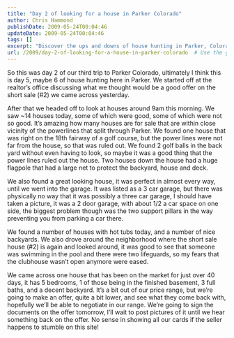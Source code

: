 ```yaml
---
title: "Day 2 of looking for a house in Parker Colorado"
author: Chris Hammond
publishDate: 2009-05-24T00:04:46
updateDate: 2009-05-24T00:04:46
tags: []
excerpt: "Discover the ups and downs of house hunting in Parker, Colorado with insights on homes near powerlines and tricky garage spaces."
url: /2009/day-2-of-looking-for-a-house-in-parker-colorado  # Use the generated URL with year
---
```

<p>So this was day 2 of our third trip to Parker Colorado, ultimately I think this is day 5, maybe 6 of house hunting here in Parker. We started off at the realtor’s office discussing what we thought would be a good offer on the short sale (#2) we came across yesterday. </p>  <p>After that we headed off to look at houses around 9am this morning. We saw ~14 houses today, some of which were good, some of which were not so good. It’s amazing how many houses are for sale that are within close vicinity of the powerlines that split through Parker. We found one house that was right on the 18th fairway of a golf course, but the power lines were not far from the house, so that was ruled out. We found 2 golf balls in the back yard without even having to look, so maybe it was a good thing that the power lines ruled out the house. Two houses down the house had a huge flagpole that had a large net to protect the backyard, house and deck.</p>  <p>We also found a great looking house, it was perfect in almost every way, until we went into the garage. It was listed as a 3 car garage, but there was physically no way that it was possibly a three car garage, I should have taken a picture, it was a 2 door garage, with about 1/2 a car space on one side, the biggest problem though was the two support pillars in the way preventing you from parking a car there.</p>  <p>We found a number of houses with hot tubs today, and a number of nice backyards. We also drove around the neighborhood where the short sale house (#2) is again and looked around, it was good to see that someone was swimming in the pool and there were two lifeguards, so my fears that the clubhouse wasn’t open anymore were eased.</p>  <p>We came across one house that has been on the market for just over 40 days, it has 5 bedrooms, 1 of those being in the finished basement, 3 full baths, and a decent backyard. It’s a bit out of our price range, but we’re going to make an offer, quite a bit lower, and see what they come back with, hopefully we’ll be able to negotiate in our range. We’re going to sign the documents on the offer tomorrow, I’ll wait to post pictures of it until we hear something back on the offer. No sense in showing all our cards if the seller happens to stumble on this site!</p>


